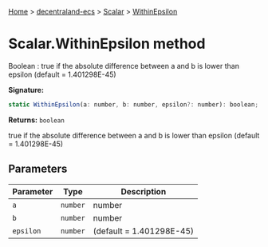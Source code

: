 [Home](./index) &gt; [decentraland-ecs](./decentraland-ecs.md) &gt; [Scalar](./decentraland-ecs.scalar.md) &gt; [WithinEpsilon](./decentraland-ecs.scalar.withinepsilon.md)

# Scalar.WithinEpsilon method

Boolean : true if the absolute difference between a and b is lower than epsilon (default = 1.401298E-45)

**Signature:**
```javascript
static WithinEpsilon(a: number, b: number, epsilon?: number): boolean;
```
**Returns:** `boolean`

true if the absolute difference between a and b is lower than epsilon (default = 1.401298E-45)

## Parameters

|  Parameter | Type | Description |
|  --- | --- | --- |
|  `a` | `number` | number |
|  `b` | `number` | number |
|  `epsilon` | `number` | (default = 1.401298E-45) |


